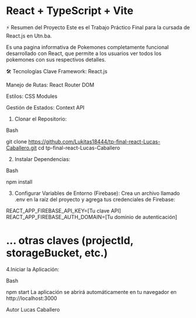 # React + TypeScript + Vite

⚡️ Resumen del Proyecto
Este es el Trabajo Práctico Final para la cursada de React.js en Utn.ba.

Es una pagina informativa de Pokemones completamente funcional desarrollado con React, que permite a los usuarios ver todos los pokemones con sus respectivos detalles.

🛠️ Tecnologías Clave
Framework: React.js

Manejo de Rutas: React Router DOM

Estilos: CSS Modules


Gestión de Estados: Context API 

1. Clonar el Repositorio:

Bash

git clone https://github.com/Lukitas18444/tp-final-react-Lucas-Caballero.git
cd tp-final-react-Lucas-Caballero


2. Instalar Dependencias:

Bash

npm install

3. Configurar Variables de Entorno (Firebase): Crea un archivo llamado .env en la raíz del proyecto y agrega tus credenciales de Firebase:

REACT_APP_FIREBASE_API_KEY=[Tu clave API]
REACT_APP_FIREBASE_AUTH_DOMAIN=[Tu dominio de autenticación]
# ... otras claves (projectId, storageBucket, etc.)

4.Iniciar la Aplicación:

Bash

npm start
La aplicación se abrirá automáticamente en tu navegador en http://localhost:3000


Autor
Lucas Caballero